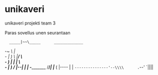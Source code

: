 # unikaveri
unikaveri projekti team 3

Paras sovellus unen seurantaan

      _____|~~\_____      _____________
  _-~               \    |    \
  _-    | )     \    |__/   \   \
  _-         )   |   |  |     \  \
  _-    | )     /    |--|      |  |
 __-_______________ /__/_______|  |_________
(                |----         |  |
 `---------------'--\\\\      .`--'
                              `||||
